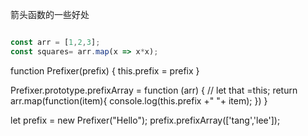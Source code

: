 箭头函数的一些好处
```javascript

const arr = [1,2,3];
const squares= arr.map(x => x*x);

```






function Prefixer(prefix) {
    this.prefix = prefix
}

Prefixer.prototype.prefixArray = function (arr) {
    // let that =this;
    return  arr.map(function(item){
        console.log(this.prefix +" "+ item);
    })
}

let prefix = new Prefixer("Hello");
prefix.prefixArray(['tang','lee']);
